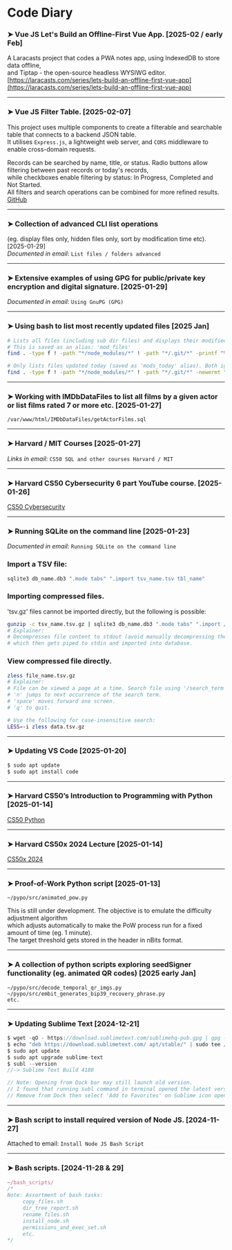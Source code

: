 # Code Diary

### ➤ Vue JS Let's Build an Offline-First Vue App. [2025-02 / early Feb]
A Laracasts project that codes a PWA notes app, using IndexedDB to store data offline,  
and Tiptap - the open-source headless WYSIWG editor.  
[https://laracasts.com/series/lets-build-an-offline-first-vue-app](https://laracasts.com/series/lets-build-an-offline-first-vue-app)

---

### ➤ Vue JS Filter Table. [2025-02-07]
This project uses multiple components to create a filterable and searchable table that connects to a backend JSON table.  
It utilises `Express.js`, a lightweight web server, and `CORS` middleware to enable cross-domain requests.

Records can be searched by name, title, or status. Radio buttons allow filtering between past records or today's records,  
while checkboxes enable filtering by status: In Progress, Completed and Not Started.  
All filters and search operations can be combined for more refined results.
[GitHub](https://github.com/daveswaves/vuejs_filter_table)

---

### ➤ Collection of advanced CLI list operations  
(eg. display files only, hidden files only, sort by modification time etc). [2025-01-29]  
*Documented in email*: `List files / folders advanced`

---

### ➤ Extensive examples of using GPG for public/private key encryption and digital signature. [2025-01-29]  
*Documented in email*: `Using GnuPG (GPG)`

---

### ➤ Using bash to list most recently updated files [2025 Jan]
```sh
# Lists all files (including sub dir files) and displays their modified dates (newest first).
# This is saved as an alias: 'mod_files'
find . -type f ! -path "*/node_modules/*" ! -path "*/.git/*" -printf "%TY-%Tm-%Td %TH:%TM %p\n" | sort -r

# Only lists files updated today (saved as 'mods_today' alias). Both ignore the node_modules/  and .git/ directories.
find . -type f ! -path "*/node_modules/*" ! -path "*/.git/*" -newermt "$(date +%Y-%m-%d)" -printf "%TY-%Tm-%Td %TH:%TM %p\n" | sort -r
```
---

### ➤ Working with IMDbDataFiles to list all films by a given actor or list films rated 7 or more etc. [2025-01-27]  
`/var/www/html/IMDbDataFiles/getActorFilms.sql`

---

### ➤ Harvard / MIT Courses [2025-01-27]  
*Links in email*: `CS50 SQL and other courses Harvard / MIT`

---

### ➤ Harvard CS50 Cybersecurity 6 part YouTube course. [2025-01-26]  
[CS50 Cybersecurity](https://youtu.be/watch?v=kmJlnUfMd7I&list=PLhQjrBD2T383Cqo5I1oRrbC1EKRAKGKUE)

---

### ➤ Running SQLite on the command line [2025-01-23]  
*Documented in email*: `Running SQLite on the command line`

### Import a TSV file:
```sh
sqlite3 db_name.db3 ".mode tabs" ".import tsv_name.tsv tbl_name"
```
### Importing compressed files.
'tsv.gz' files cannot be imported directly, but the following is possible:
```sh
gunzip -c tsv_name.tsv.gz | sqlite3 db_name.db3 ".mode tabs" ".import /dev/stdin tbl_name"
# Explainer:
# Decompresses file content to stdout (avoid manually decompressing the file),
# which then gets piped to stdin and imported into database.
```
### View compressed file directly.
```sh
zless file_name.tsv.gz
# Explainer:
# File can be viewed a page at a time. Search file using '/search_term'
# 'n' jumps to next occurrence of the search term.
# 'space' moves forward one screen.
# 'q' to quit.

# Use the following for case-insensitive search:
LESS=-i zless data.tsv.gz
```
---

### ➤ Updating VS Code [2025-01-20]
```sh
$ sudo apt update
$ sudo apt install code
```

---

### ➤ Harvard CS50’s Introduction to Programming with Python [2025-01-14]  
[CS50 Python](https://youtu.be/nLRL_NcnK-4)

---

### ➤ Harvard CS50x 2024 Lecture [2025-01-14]  
[CS50x 2024](https://youtu.be/watch?v=3LPJfIKxwWc&list=PLhQjrBD2T381WAHyx1pq-sBfykqMBI7V4)

---

### ➤ Proof-of-Work Python script [2025-01-13] 
```
~/pypo/src/animated_pow.py
```
This is still under development. The objective is to emulate the difficulty adjustment algorithm  
which adjusts automatically to make the PoW process run for a fixed amount of time (eg. 1 minute).  
The target threshold gets stored in the header in nBits format.

---

### ➤ A collection of python scripts exploring seedSigner functionality (eg. animated QR codes) [2025 early Jan]
```
~/pypo/src/decode_temporal_qr_imgs.py
~/pypo/src/embit_generates_bip39_recovery_phrase.py
etc.
```

---

### ➤ Updating Sublime Text [2024-12-21]  
```js
$ wget -qO - https://download.sublimetext.com/sublimehq-pub.gpg | gpg --dearmor | sudo tee /etc/apt/trusted.gpg.d/sublimehq-archive.gpg > /dev/null
$ echo "deb https://download.sublimetext.com/ apt/stable/" | sudo tee /etc/apt/sources.list.d/sublime-text.list
$ sudo apt update
$ sudo apt upgrade sublime-text
$ subl --version
//-> Sublime Text Build 4180

// Note: Opening from Dock bar may still launch old version.
// I found that running subl command in terminal opened the latest version.
// Remove from Dock then select 'Add to Favorites' on Sublime icon opened on command line.
```

---

### ➤ Bash script to install required version of Node JS. [2024-11-27]  
Attached to email: `Install Node JS Bash Script`

---

### ➤ Bash scripts. [2024-11-28 & 29]
```js
~/bash_scripts/
/*
Note: Assortment of bash tasks:
     copy_files.sh
     dir_tree_report.sh
     rename_files.sh
     install_node.sh
     permissions_and_exec_set.sh
     etc.
*/
```
